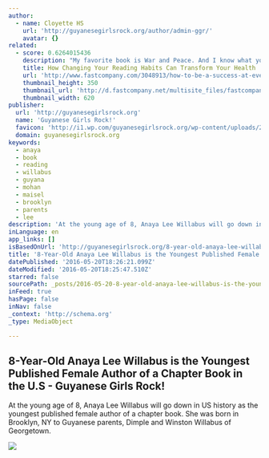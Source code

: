 ```yaml
---
author:
  - name: Cloyette HS
    url: 'http://guyanesegirlsrock.org/author/admin-ggr/'
    avatar: {}
related:
  - score: 0.6264015436
    description: "My favorite book is War and Peace. And I know what you're thinking: \"Oh, another writer wanting people to think he's all intellectual and highbrow.\" But it really is my favorite book, only not because it has 1,500 pages of unforgettable characters or a generational plot that is more compelling than that of any other book I've read."
    title: How Changing Your Reading Habits Can Transform Your Health
    url: 'http://www.fastcompany.com/3048913/how-to-be-a-success-at-everything/how-changing-your-reading-habits-can-transform-your-health'
    thumbnail_height: 350
    thumbnail_url: 'http://d.fastcompany.net/multisite_files/fastcompany/imagecache/620x350/poster/2015/07/3048913-poster-p-1-4-ways-to-become-a-committed-reader-and-reap-the-health-benefits.jpg'
    thumbnail_width: 620
publisher:
  url: 'http://guyanesegirlsrock.org'
  name: 'Guyanese Girls Rock!'
  favicon: 'http://i1.wp.com/guyanesegirlsrock.org/wp-content/uploads/2016/05/BlackStarLogoSmall.png?fit=181%2C181'
  domain: guyanesegirlsrock.org
keywords:
  - anaya
  - book
  - reading
  - willabus
  - guyana
  - mohan
  - maisel
  - brooklyn
  - parents
  - lee
description: 'At the young age of 8, Anaya Lee Willabus will go down in US history as the youngest published female author of a chapter book. She was born in Brooklyn, NY to Guyanese parents, Dimple and Winston Willabus of Georgetown.'
inLanguage: en
app_links: []
isBasedOnUrl: 'http://guyanesegirlsrock.org/8-year-old-anaya-lee-willabus-youngest-published-female-author-chapter-book-u-s/'
title: '8-Year-Old Anaya Lee Willabus is the Youngest Published Female Author of a Chapter Book in the U.S - Guyanese Girls Rock!'
datePublished: '2016-05-20T18:26:21.099Z'
dateModified: '2016-05-20T18:25:47.510Z'
starred: false
sourcePath: _posts/2016-05-20-8-year-old-anaya-lee-willabus-is-the-youngest-published-fema.md
inFeed: true
hasPage: false
inNav: false
_context: 'http://schema.org'
_type: MediaObject

---
```

<article style=""><h1>8-Year-Old Anaya Lee Willabus is the Youngest Published Female Author of a Chapter Book in the U.S - Guyanese Girls Rock!</h1><p>At the young age of 8, Anaya Lee Willabus will go down in US history as the youngest published female author of a chapter book. She was born in Brooklyn, NY to Guyanese parents, Dimple and Winston Willabus of Georgetown.</p><img src="http://guyanesegirlsrock.org/wp-content/uploads/2015/06/AnayaTheAuthor.png" /></article>